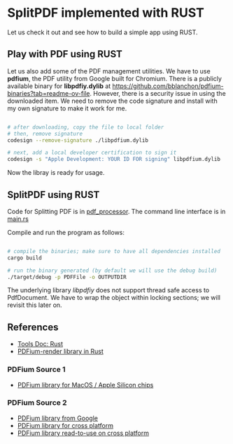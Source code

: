 # SplitPDF implemented with RUST

Let us check it out and see how to build a simple app using RUST.

## Play with PDF using RUST

Let us also add some of the PDF management utilities.
We have to use **pdfium**, the PDF utility from Google built for Chromium.
There is a publicly available binary for **libpdfiy.dylib** at https://github.com/bblanchon/pdfium-binaries?tab=readme-ov-file. However, there is a security issue in using the downloaded item.
We need to remove the code signature and install with my own signature to make it work for me.

```sh

# after downloading, copy the file to local folder
# then, remove signature
codesign --remove-signature ./libpdfium.dylib

# next, add a local developer certification to sign it
codesign -s "Apple Development: YOUR ID FOR signing" libpdfium.dylib

```

Now the libray is ready for usage.

## SplitPDF using RUST

Code for Splitting PDF is in [pdf_processor](./src/pdf_processor.rs).
The command line interface is in [main.rs](./src/main.rs)

Compile and run the program as follows:

```sh

# compile the binaries; make sure to have all dependencies installed
cargo build

# run the binary generated (by default we will use the debug build)
./target/debug -p PDFFile -o OUTPUTDIR

```

The underlying library *libpdfiy* does not support thread safe access to PdfDocument.
We have to wrap the object within locking sections; we will revisit this later on.

## References

- [Tools Doc: Rust](https://github.com/funmu/tooldocs/docs/rust_tools.md)
- [PDFium-render library in Rust](https://crates.io/crates/pdfium-render)

### PDFium Source 1

- [PDFium library for MacOS / Apple Silicon chips](https://github.com/bblanchon/pdfium-binaries?tab=readme-ov-file)

### PDFium Source 2

- [PDFium library from Google](https://pdfium.googlesource.com/)
- [PDFium library for cross platform](https://github.com/paulocoutinhox/pdfium-lib)
- [PDFium library read-to-use on cross platform](https://github.com/paulocoutinhox/pdfium-lib/releases)
